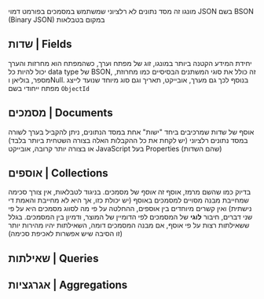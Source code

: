 מונגו זה מסד נתונים לא רלציוני שמשתמש במסמכים בפורמט דמוי JSON בשם BSON (Binary JSON) במקום בטבלאות
## שדות | Fields
יחידת המידע הקטנה ביותר במונגו, זוג של מפתח וערך, כשהמפתח הוא מחרזות והערך יכול להיות כל data type של BSON, זה כולל את סוגי המשתנים הבסיסיים כמו מחרוזת, מספר, בוליאן וNull. בנוסף לכך גם מערך, אובייקט, תאריך וגם סוג מיוחד שנועד לייצג מפתח ייחודי בשם `ObjectId`
## מסמכים | Documents
אוסף של שדות שמרכיבים ביחד "ישות" אחת במסד הנתונים, ניתן להקביל בערך לשורה במסד נתונים רלציוני (יש לקחת את כל ההקבלות האלה בצורה השטחית ביותר בלבד) או בצורה יותר קרובה, אובייקט JavaScript בעל Properties (שהם השדות)
## אוספים | Collections
בדיוק כמו שהשם מרמז, אוסף זה *אוסף* של מסמכים. בניגוד לטבלאות, אין צורך סכימה שמחייבת מבנה מסויים למסמכים באוסף (יש יכולת כזו, אך היא לא מחייבת והאמת די נישתית)  ואין קשרים מיוחדים בין אוספים, ההחלטה על פי מה לסווג מסמכים היא על פי שני דברים, חיבור **לוגי** של המסמכים לפי הדומיין של המוצר, ודמיון בין המסמכים. בגלל ששאילתות רצות על פי אוסף, אם מבנה המסמכים דומה, השאילתות יהיו מהירות יותר (זו הסיבה שיש אפשרות לאכיפת סכימה)
## שאילתות | Queries
## אגרגציות | Aggregations
